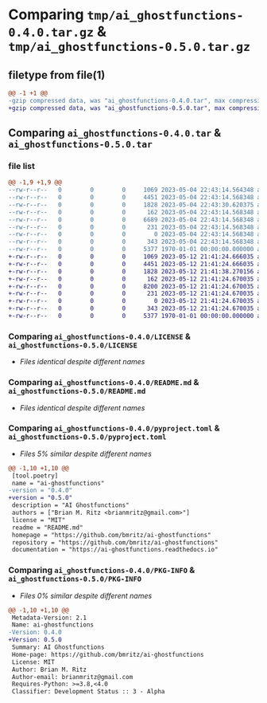 # Comparing `tmp/ai_ghostfunctions-0.4.0.tar.gz` & `tmp/ai_ghostfunctions-0.5.0.tar.gz`

## filetype from file(1)

```diff
@@ -1 +1 @@
-gzip compressed data, was "ai_ghostfunctions-0.4.0.tar", max compression
+gzip compressed data, was "ai_ghostfunctions-0.5.0.tar", max compression
```

## Comparing `ai_ghostfunctions-0.4.0.tar` & `ai_ghostfunctions-0.5.0.tar`

### file list

```diff
@@ -1,9 +1,9 @@
--rw-r--r--   0        0        0     1069 2023-05-04 22:43:14.564348 ai_ghostfunctions-0.4.0/LICENSE
--rw-r--r--   0        0        0     4451 2023-05-04 22:43:14.568348 ai_ghostfunctions-0.4.0/README.md
--rw-r--r--   0        0        0     1828 2023-05-04 22:43:30.620375 ai_ghostfunctions-0.4.0/pyproject.toml
--rw-r--r--   0        0        0      162 2023-05-04 22:43:14.568348 ai_ghostfunctions-0.4.0/src/ai_ghostfunctions/__init__.py
--rw-r--r--   0        0        0     6689 2023-05-04 22:43:14.568348 ai_ghostfunctions-0.4.0/src/ai_ghostfunctions/ghostfunctions.py
--rw-r--r--   0        0        0      231 2023-05-04 22:43:14.568348 ai_ghostfunctions-0.4.0/src/ai_ghostfunctions/keywords.py
--rw-r--r--   0        0        0        0 2023-05-04 22:43:14.568348 ai_ghostfunctions-0.4.0/src/ai_ghostfunctions/py.typed
--rw-r--r--   0        0        0      343 2023-05-04 22:43:14.568348 ai_ghostfunctions-0.4.0/src/ai_ghostfunctions/types.py
--rw-r--r--   0        0        0     5377 1970-01-01 00:00:00.000000 ai_ghostfunctions-0.4.0/PKG-INFO
+-rw-r--r--   0        0        0     1069 2023-05-12 21:41:24.666035 ai_ghostfunctions-0.5.0/LICENSE
+-rw-r--r--   0        0        0     4451 2023-05-12 21:41:24.666035 ai_ghostfunctions-0.5.0/README.md
+-rw-r--r--   0        0        0     1828 2023-05-12 21:41:38.270156 ai_ghostfunctions-0.5.0/pyproject.toml
+-rw-r--r--   0        0        0      162 2023-05-12 21:41:24.670035 ai_ghostfunctions-0.5.0/src/ai_ghostfunctions/__init__.py
+-rw-r--r--   0        0        0     8200 2023-05-12 21:41:24.670035 ai_ghostfunctions-0.5.0/src/ai_ghostfunctions/ghostfunctions.py
+-rw-r--r--   0        0        0      231 2023-05-12 21:41:24.670035 ai_ghostfunctions-0.5.0/src/ai_ghostfunctions/keywords.py
+-rw-r--r--   0        0        0        0 2023-05-12 21:41:24.670035 ai_ghostfunctions-0.5.0/src/ai_ghostfunctions/py.typed
+-rw-r--r--   0        0        0      343 2023-05-12 21:41:24.670035 ai_ghostfunctions-0.5.0/src/ai_ghostfunctions/types.py
+-rw-r--r--   0        0        0     5377 1970-01-01 00:00:00.000000 ai_ghostfunctions-0.5.0/PKG-INFO
```

### Comparing `ai_ghostfunctions-0.4.0/LICENSE` & `ai_ghostfunctions-0.5.0/LICENSE`

 * *Files identical despite different names*

### Comparing `ai_ghostfunctions-0.4.0/README.md` & `ai_ghostfunctions-0.5.0/README.md`

 * *Files identical despite different names*

### Comparing `ai_ghostfunctions-0.4.0/pyproject.toml` & `ai_ghostfunctions-0.5.0/pyproject.toml`

 * *Files 5% similar despite different names*

```diff
@@ -1,10 +1,10 @@
 [tool.poetry]
 name = "ai-ghostfunctions"
-version = "0.4.0"
+version = "0.5.0"
 description = "AI Ghostfunctions"
 authors = ["Brian M. Ritz <brianmritz@gmail.com>"]
 license = "MIT"
 readme = "README.md"
 homepage = "https://github.com/bmritz/ai-ghostfunctions"
 repository = "https://github.com/bmritz/ai-ghostfunctions"
 documentation = "https://ai-ghostfunctions.readthedocs.io"
```

### Comparing `ai_ghostfunctions-0.4.0/PKG-INFO` & `ai_ghostfunctions-0.5.0/PKG-INFO`

 * *Files 0% similar despite different names*

```diff
@@ -1,10 +1,10 @@
 Metadata-Version: 2.1
 Name: ai-ghostfunctions
-Version: 0.4.0
+Version: 0.5.0
 Summary: AI Ghostfunctions
 Home-page: https://github.com/bmritz/ai-ghostfunctions
 License: MIT
 Author: Brian M. Ritz
 Author-email: brianmritz@gmail.com
 Requires-Python: >=3.8,<4.0
 Classifier: Development Status :: 3 - Alpha
```

